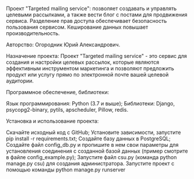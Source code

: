 Проект "Targeted mailing service": позволяет создавать и управлять целевыми рассылками, а также вести блог с постами для продвижения сервиса. Разделение прав доступа обеспечивает безопасность пользования сервисом. Кеширование данных повышает производительность.

Авторство: Огородник Юрий Александрович.

Назначение проекта: Проект "Targeted mailing service" - это сервис для создания и настройки целевых рассылок, которые являются эффективным инструментом маркетинга и позволяют предложить продукт или услугу прямо по электронной почте вашей целевой аудитории.

Программное обеспечение, библиотеки:

Язык программирования: Python (3.7 и выше);
Библиотеки: Django, psycopg2-binary, pytils, apscheduler, Pillow, redis.

Установка и использование проекта:

Скачайте исходный код с GitHub;
Установите зависимости, запустите pip install -r requirements.txt;
Создайте базу данных в PostgreSQL;
Создайте файл config_db.py и пропишите в нем свои параметры для установления соединения с созданной базой данных (пример смотрите в файле config_example.py);
Запустите файл csu.py (команда python manage.py csu) для создания администратора.
Запустите проект с помощью команды python manage.py runserver
